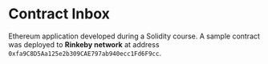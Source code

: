# Contract Inbox

Ethereum application developed during a Solidity course. A sample contract was deployed to **Rinkeby network** at address `0xfa9C8D5Aa125e2b309CAE797ab940ecc1Fd6F9cc`.
